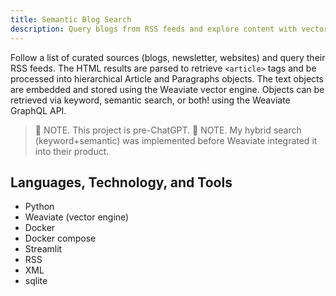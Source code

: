 ```yaml
---
title: Semantic Blog Search
description: Query blogs from RSS feeds and explore content with vector search engine
---
```


Follow a list of curated sources (blogs, newsletter, websites) and query their RSS feeds. The HTML results are parsed to retrieve `<article>` tags and be processed into hierarchical Article and Paragraphs objects. The text objects are embedded and stored using the Weaviate vector engine. Objects can be retrieved via keyword, semantic search, or both! using the Weaviate GraphQL API.

> 📑 NOTE. This project is pre-ChatGPT.
> 📑 NOTE. My hybrid search (keyword+semantic) was implemented before Weaviate integrated it into their product.

## Languages, Technology, and Tools
- Python
- Weaviate (vector engine)
- Docker
- Docker compose
- Streamlit
- RSS
- XML
- sqlite
